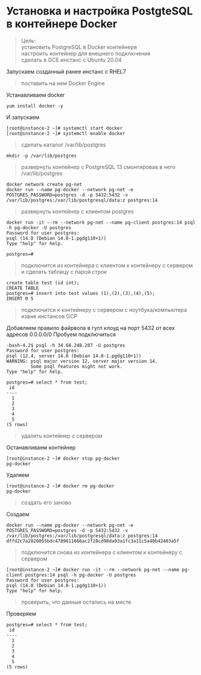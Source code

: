 # Установка и настройка PostgteSQL в контейнере Docker

>Цель:  
>установить PostgreSQL в Docker контейнере  
>настроить контейнер для внешнего подключения  
>сделать в GCE инстанс с Ubuntu 20.04  

Запускаем созданный ранее инстанс с RHEL7  
>поставить на нем Docker Engine  

Устанавливаем docker
```console
yum install docker -y
```
И запускаем
```console
[root@instance-2 ~]# systemctl start docker
[root@instance-2 ~]# systemctl enable docker
```

>сделать каталог /var/lib/postgres  

```console
mkdir -p /var/lib/postgres  
```
>развернуть контейнер с PostgreSQL 13 смонтировав в него /var/lib/postgres  

```console
docker network create pg-net
docker run --name pg-docker --network pg-net -e POSTGRES_PASSWORD=postgres -d -p 5432:5432 -v /var/lib/postgres:/var/lib/postgresql/data:z postgres:14
```
>развернуть контейнер с клиентом postgres

```console
docker run -it --rm --network pg-net --name pg-client postgres:14 psql -h pg-docker -U postgres
Password for user postgres:
psql (14.0 (Debian 14.0-1.pgdg110+1))
Type "help" for help.

postgres=#
```
>подключится из контейнера с клиентом к контейнеру с сервером и сделать таблицу с парой строк  

```console
create table test (id int);
CREATE TABLE
postgres=# insert into test values (1),(2),(3),(4),(5);
INSERT 0 5
```
>подключится к контейнеру с сервером с ноутбука/компьютера извне инстансов GCP  

Добавляем правило файрвола в гугл клоуд на порт 5432 от всех адресов 0.0.0.0/0
Пробуем подключиться
```console
-bash-4.2$ psql -h 34.68.248.207 -U postgres
Password for user postgres:
psql (12.4, server 14.0 (Debian 14.0-1.pgdg110+1))
WARNING: psql major version 12, server major version 14.
         Some psql features might not work.
Type "help" for help.

postgres=# select * from test;
 id
----
  1
  2
  3
  4
  5
(5 rows)
```
>удалить контейнер с сервером  

Останавливаем контейнер
```console
[root@instance-2 ~]# docker stop pg-docker
pg-docker
```
Удаляем
```console
[root@instance-2 ~]# docker rm pg-docker
pg-docker
```
>создать его заново  

Создаем
```console
docker run --name pg-docker --network pg-net -e POSTGRES_PASSWORD=postgres -d -p 5432:5432 -v /var/lib/postgres:/var/lib/postgresql/data:z postgres:14
dffd2c7a2820055bdc4789611666ac2f28cd98da93a1fc3a11c5a40b42403a5f
```
>подключится снова из контейнера с клиентом к контейнеру с сервером  

```console
[root@instance-2 ~]# docker run -it --rm --network pg-net --name pg-client postgres:14 psql -h pg-docker -U postgres
Password for user postgres:
psql (14.0 (Debian 14.0-1.pgdg110+1))
Type "help" for help.
```
>проверить, что данные остались на месте  

Проверяем
```console
postgres=# select * from test;
 id
----
  1
  2
  3
  4
  5
(5 rows)
```
